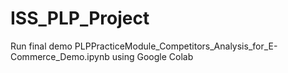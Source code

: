 # ISS_PLP_Project
Run final demo PLPPracticeModule_Competitors_Analysis_for_E-Commerce_Demo.ipynb using Google Colab
